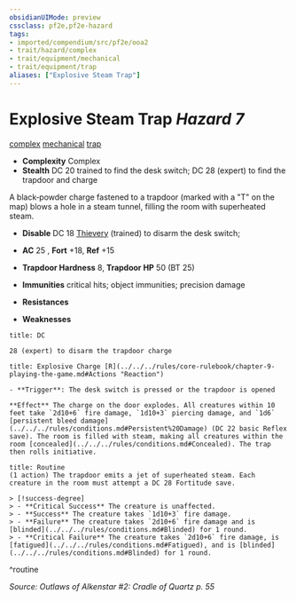 ```yaml
---
obsidianUIMode: preview
cssclass: pf2e,pf2e-hazard
tags:
- imported/compendium/src/pf2e/ooa2
- trait/hazard/complex
- trait/equipment/mechanical
- trait/equipment/trap
aliases: ["Explosive Steam Trap"]
---
```

# Explosive Steam Trap *Hazard 7*  
[complex](complex.md)  [mechanical](mechanical.md)  [trap](trap.md)  

- **Complexity** Complex
- **Stealth** DC 20 trained to find the desk switch; DC 28 (expert) to find the trapdoor and charge  

A black‑powder charge fastened to a trapdoor (marked with a "T" on the map) blows a hole in a steam tunnel, filling the room with superheated steam.

- **Disable** DC 18 [Thievery](../../skills.md#Thievery) (trained) to disarm the desk switch;  

- **AC** 25 , **Fort** +18, **Ref** +15
- **Trapdoor  Hardness** 8, **Trapdoor  HP** 50 (BT 25)
- **Immunities** critical hits; object immunities; precision damage
- **Resistances** 
- **Weaknesses** 
     
```ad-embed-ability
title: DC

28 (expert) to disarm the trapdoor charge
```
```ad-embed-ability
title: Explosive Charge [R](../../../rules/core-rulebook/chapter-9-playing-the-game.md#Actions "Reaction")

- **Trigger**: The desk switch is pressed or the trapdoor is opened

**Effect** The charge on the door explodes. All creatures within 10 feet take `2d10+6` fire damage, `1d10+3` piercing damage, and `1d6` [persistent bleed damage](../../../rules/conditions.md#Persistent%20Damage) (DC 22 basic Reflex save). The room is filled with steam, making all creatures within the room [concealed](../../../rules/conditions.md#Concealed). The trap then rolls initiative.
```

```ad-pf2-summary
title: Routine
(1 action) The trapdoor emits a jet of superheated steam. Each creature in the room must attempt a DC 28 Fortitude save.

> [!success-degree] 
> - **Critical Success** The creature is unaffected.
> - **Success** The creature takes `1d10+3` fire damage.
> - **Failure** The creature takes `2d10+6` fire damage and is [blinded](../../../rules/conditions.md#Blinded) for 1 round.
> - **Critical Failure** The creature takes `2d10+6` fire damage, is [fatigued](../../../rules/conditions.md#Fatigued), and is [blinded](../../../rules/conditions.md#Blinded) for 1 round.
```
^routine

*Source: Outlaws of Alkenstar #2: Cradle of Quartz p. 55*
